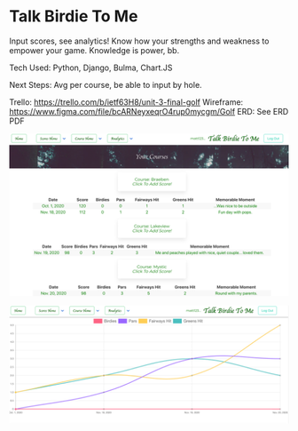 # Talk Birdie To Me

Input scores, see analytics! Know how your strengths and weakness to empower your game. Knowledge is power, bb.

Tech Used: Python, Django, Bulma, Chart.JS 

Next Steps: Avg per course, be able to input by hole. 

Trello: https://trello.com/b/ietf63H8/unit-3-final-golf
Wireframe: https://www.figma.com/file/bcARNeyxeqrO4rup0mycgm/Golf
ERD: See ERD PDF


![Image of Yaktocat](https://github.com/mattdhol/Talk-Birdie-To-Me/blob/master/golfapp/static/css/public/coursehome.png)

![Image of Yaktocat](https://github.com/mattdhol/Talk-Birdie-To-Me/blob/master/golfapp/static/css/public/graphmd.png)

